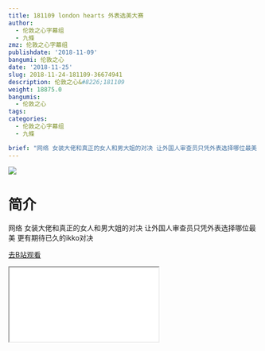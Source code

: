 ```yaml
---
title: 181109 london hearts 外表选美大赛
author:
  - 伦敦之心字幕组
  - 九條
zmz: 伦敦之心字幕组
publishdate: '2018-11-09'
bangumi: 伦敦之心
date: '2018-11-25'
slug: 2018-11-24-181109-36674941
description: 伦敦之心&#8226;181109
weight: 18875.0
bangumis:
  - 伦敦之心
tags:
categories:
  - 伦敦之心字幕组
  - 九條

brief: "网络 女装大佬和真正的女人和男大姐的对决 让外国人审查员只凭外表选择哪位最美 更有期待已久的ikko对决"
---
```

![](https://i.imgur.com/2ubp0ZV.jpg)
# 简介  
网络
女装大佬和真正的女人和男大姐的对决 让外国人审查员只凭外表选择哪位最美 更有期待已久的ikko对决  

[去B站观看](https://www.bilibili.com/video/av36674941/)
<div class ="resp-container"><iframe class="testiframe" src="//player.bilibili.com/player.html?aid=36674941"", scrolling="no", allowfullscreen="true" > </iframe></div> 
